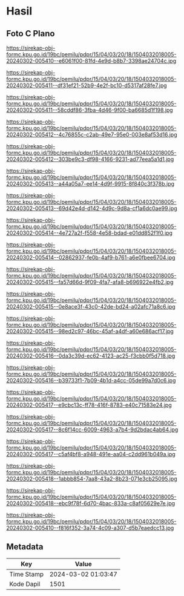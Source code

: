 # Hasil

## Foto C Plano

https://sirekap-obj-formc.kpu.go.id/19bc/pemilu/pdpr/15/04/03/20/18/1504032018005-20240302-005410--e6061f00-81fd-4e9d-b8b7-3398ae24704c.jpg

https://sirekap-obj-formc.kpu.go.id/19bc/pemilu/pdpr/15/04/03/20/18/1504032018005-20240302-005411--df31ef21-52b9-4e2f-bc10-d5317af28fe7.jpg

https://sirekap-obj-formc.kpu.go.id/19bc/pemilu/pdpr/15/04/03/20/18/1504032018005-20240302-005411--58cddf86-3fba-4d46-9f00-ba6685d1f198.jpg

https://sirekap-obj-formc.kpu.go.id/19bc/pemilu/pdpr/15/04/03/20/18/1504032018005-20240302-005412--4c76855c-c2ab-49e7-95e0-003e8af53d16.jpg

https://sirekap-obj-formc.kpu.go.id/19bc/pemilu/pdpr/15/04/03/20/18/1504032018005-20240302-005412--303be9c3-df98-4166-9231-ad77eea5a1d1.jpg

https://sirekap-obj-formc.kpu.go.id/19bc/pemilu/pdpr/15/04/03/20/18/1504032018005-20240302-005413--a44a05a7-ee14-4d9f-9915-8f840c3f378b.jpg

https://sirekap-obj-formc.kpu.go.id/19bc/pemilu/pdpr/15/04/03/20/18/1504032018005-20240302-005413--69d42e4d-d142-4d9c-9d8a-cf1a6dc0ae99.jpg

https://sirekap-obj-formc.kpu.go.id/19bc/pemilu/pdpr/15/04/03/20/18/1504032018005-20240302-005414--4e727a2f-f558-4e58-bdad-e01dd852f1f0.jpg

https://sirekap-obj-formc.kpu.go.id/19bc/pemilu/pdpr/15/04/03/20/18/1504032018005-20240302-005414--02862937-fe0b-4af9-b761-a6e0fbee6704.jpg

https://sirekap-obj-formc.kpu.go.id/19bc/pemilu/pdpr/15/04/03/20/18/1504032018005-20240302-005415--fa57d66d-9f09-4fa7-afa8-b696922e4fb2.jpg

https://sirekap-obj-formc.kpu.go.id/19bc/pemilu/pdpr/15/04/03/20/18/1504032018005-20240302-005415--0e8ace3f-43c0-42de-bd24-a02afc71a8c6.jpg

https://sirekap-obj-formc.kpu.go.id/19bc/pemilu/pdpr/15/04/03/20/18/1504032018005-20240302-005415--98ed2c97-46bc-45af-a4df-a60e686acf17.jpg

https://sirekap-obj-formc.kpu.go.id/19bc/pemilu/pdpr/15/04/03/20/18/1504032018005-20240302-005416--0da3c39d-ec62-4123-ac25-f3cbb0f5d718.jpg

https://sirekap-obj-formc.kpu.go.id/19bc/pemilu/pdpr/15/04/03/20/18/1504032018005-20240302-005416--b39733f1-7b09-4b1d-a4cc-05de99a7d0c6.jpg

https://sirekap-obj-formc.kpu.go.id/19bc/pemilu/pdpr/15/04/03/20/18/1504032018005-20240302-005417--e9cbc13c-ff78-416f-8783-e40c71583e24.jpg

https://sirekap-obj-formc.kpu.go.id/19bc/pemilu/pdpr/15/04/03/20/18/1504032018005-20240302-005417--8c6f14cc-6009-4963-a7b4-9d2bdac4ab64.jpg

https://sirekap-obj-formc.kpu.go.id/19bc/pemilu/pdpr/15/04/03/20/18/1504032018005-20240302-005417--c5af4bf8-a948-491e-aa04-c2dd961b049a.jpg

https://sirekap-obj-formc.kpu.go.id/19bc/pemilu/pdpr/15/04/03/20/18/1504032018005-20240302-005418--1abbb854-7aa8-43a2-8b23-071e3cb25095.jpg

https://sirekap-obj-formc.kpu.go.id/19bc/pemilu/pdpr/15/04/03/20/18/1504032018005-20240302-005418--ebc9f78f-6d70-4bac-833a-c8af05629e7e.jpg

https://sirekap-obj-formc.kpu.go.id/19bc/pemilu/pdpr/15/04/03/20/18/1504032018005-20240302-005410--f816f352-3a74-4c09-a307-d5b7eaedcc13.jpg


## Metadata

| Key        | Value               |
| ---------- | ------------------- |
| Time Stamp | 2024-03-02 01:03:47 |
| Kode Dapil | 1501                |



